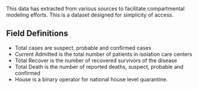 This data has extracted from various sources to facilitate compartmental modeling efforts. This is a dataset designed for simplicity of access. 

## Field Definitions

* Total cases are suspect, probable and confirmed cases
* Current Admitted is the total number of patients in isolation care centers
* Total Recover is the number of recovered survivors of the disease
* Total Death is the number of reported deaths, suspect, probable and confirmed
* House is a binary operator for national house level quarantine.


